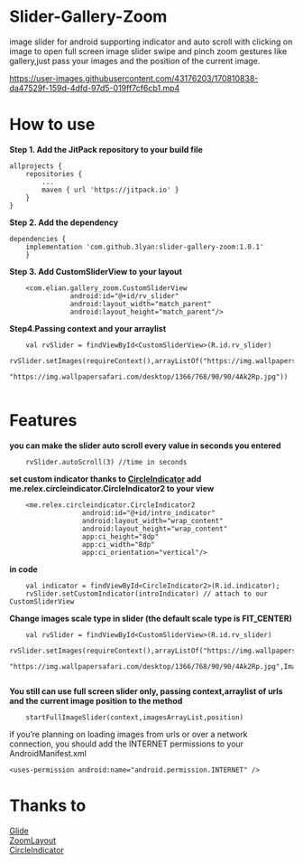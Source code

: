 # Slider-Gallery-Zoom

image slider for android supporting indicator and auto scroll with clicking on image to open full screen image slider swipe and pinch zoom gestures like gallery,just pass your images and the position of the current image.


https://user-images.githubusercontent.com/43176203/170810838-da47529f-159d-4dfd-97d5-019ff7cf6cb1.mp4



# How to use

<b>Step 1. Add the JitPack repository to your build file</b>

```
allprojects {          
    repositories {
	    ...
	    maven { url 'https://jitpack.io' }
	}
}
```   
   
   
<b>Step 2. Add the dependency</b>

```
dependencies {
    implementation 'com.github.3lyan:slider-gallery-zoom:1.0.1'
    }
```
    
  <b>Step 3. Add CustomSliderView to your layout</b>
    
```
	<com.elian.gallery_zoom.CustomSliderView
               android:id="@+id/rv_slider"
               android:layout_width="match_parent"
               android:layout_height="match_parent"/>
```

  <b>Step4.Passing context and your arraylist</b>
```
	val rvSlider = findViewById<CustomSliderView>(R.id.rv_slider)
        rvSlider.setImages(requireContext(),arrayListOf("https://img.wallpapersafari.com/desktop/1366/768/35/40/clygNA.jpg",
            "https://img.wallpapersafari.com/desktop/1366/768/90/90/4Ak2Rp.jpg"))
	
```

# Features

<b>you can make the slider auto scroll every value in seconds you entered</b>
```
	rvSlider.autoScroll(3) //time in seconds
```

<b>set custom indicator thanks to [CircleIndicator](https://github.com/ongakuer/CircleIndicator)
add me.relex.circleindicator.CircleIndicator2 to your view</b>
```
	<me.relex.circleindicator.CircleIndicator2
                  android:id="@+id/intro_indicator"
                  android:layout_width="wrap_content"
                  android:layout_height="wrap_content"
                  app:ci_height="8dp"
                  app:ci_width="8dp"
                  app:ci_orientation="vertical"/>
```
<b>in code</b>
```
	val indicator = findViewById<CircleIndicator2>(R.id.indicator);
	rvSlider.setCustomIndicator(introIndicator) // attach to our CustomSliderView
```

<b>Change images scale type in slider (the default scale type is FIT_CENTER)</b>
```
	val rvSlider = findViewById<CustomSliderView>(R.id.rv_slider)
        rvSlider.setImages(requireContext(),arrayListOf("https://img.wallpapersafari.com/desktop/1366/768/35/40/clygNA.jpg",
            "https://img.wallpapersafari.com/desktop/1366/768/90/90/4Ak2Rp.jpg",ImageView.ScaleType.FIT_CENTER))
	
```
<b>You still can use full screen slider only, passing context,arraylist of urls and the current image position to the method</b>
```
	startFullImageSlider(context,imagesArrayList,position)
```
    
if you’re planning on loading images from urls or over a network connection,
     you should add the INTERNET  permissions to your AndroidManifest.xml
    
` <uses-permission android:name="android.permission.INTERNET" />
`
# Thanks to
  
  [Glide](https://github.com/bumptech/glide)
  </br>
  [ZoomLayout](https://github.com/natario1/ZoomLayout)
  </br>
  [CircleIndicator](https://github.com/ongakuer/CircleIndicator)
    
    
   
